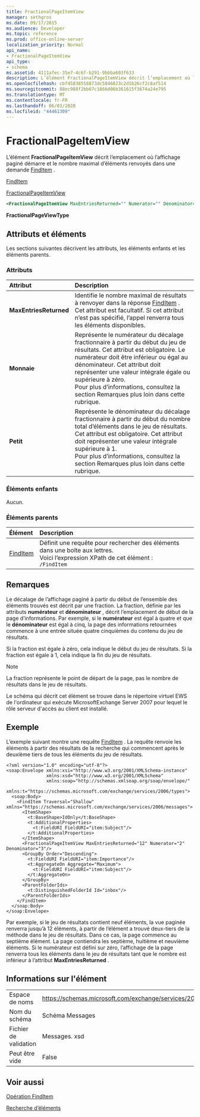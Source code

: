 ```yaml
---
title: FractionalPageItemView
manager: sethgros
ms.date: 09/17/2015
ms.audience: Developer
ms.topic: reference
ms.prod: office-online-server
localization_priority: Normal
api_name:
- FractionalPageItemView
api_type:
- schema
ms.assetid: 4111afec-35e7-4c6f-b291-9bbba603f633
description: L’élément FractionalPageItemView décrit l’emplacement où l’affichage paginé démarre et le nombre maximal d’éléments renvoyés dans une demande FindItem.
ms.openlocfilehash: cbf45838558873dc5846823c2d1b26cf2c8af514
ms.sourcegitcommit: 88ec988f2bb67c1866d06b361615f3674a24e795
ms.translationtype: MT
ms.contentlocale: fr-FR
ms.lasthandoff: 06/03/2020
ms.locfileid: "44461309"
---
```

# <a name="fractionalpageitemview"></a>FractionalPageItemView

L’élément **FractionalPageItemView** décrit l’emplacement où l’affichage paginé démarre et le nombre maximal d’éléments renvoyés dans une demande [FindItem](finditem.md) . 
  
[FindItem](finditem.md)
  
[FractionalPageItemView](fractionalpageitemview.md)
  
```xml
<FractionalPageItemView MaxEntriesReturned="" Numerator="" Denominator=""/>
```

 **FractionalPageViewType**
## <a name="attributes-and-elements"></a>Attributs et éléments

Les sections suivantes décrivent les attributs, les éléments enfants et les éléments parents.
  
### <a name="attributes"></a>Attributs

|**Attribut**|**Description**|
|:-----|:-----|
|**MaxEntriesReturned** <br/> |Identifie le nombre maximal de résultats à renvoyer dans la réponse [FindItem](finditem.md) . Cet attribut est facultatif. Si cet attribut n’est pas spécifié, l’appel renverra tous les éléments disponibles.  <br/> |
|**Monnaie** <br/> |Représente le numérateur du décalage fractionnaire à partir du début du jeu de résultats. Cet attribut est obligatoire. Le numérateur doit être inférieur ou égal au dénominateur. Cet attribut doit représenter une valeur intégrale égale ou supérieure à zéro.  <br/> Pour plus d’informations, consultez la section Remarques plus loin dans cette rubrique.  <br/> |
|**Petit** <br/> |Représente le dénominateur du décalage fractionnaire à partir du début du nombre total d’éléments dans le jeu de résultats. Cet attribut est obligatoire. Cet attribut doit représenter une valeur intégrale supérieure à 1.  <br/> Pour plus d’informations, consultez la section Remarques plus loin dans cette rubrique.  <br/> |
   
### <a name="child-elements"></a>Éléments enfants

Aucun.
  
### <a name="parent-elements"></a>Éléments parents

|**Élément**|**Description**|
|:-----|:-----|
|[FindItem](finditem.md) <br/> |Définit une requête pour rechercher des éléments dans une boîte aux lettres.  <br/> Voici l’expression XPath de cet élément :  <br/>  `/FindItem` <br/> |
   
## <a name="remarks"></a>Remarques

Le décalage de l’affichage paginé à partir du début de l’ensemble des éléments trouvés est décrit par une fraction. La fraction, définie par les attributs **numérateur** et **dénominateur** , décrit l’emplacement de début de la page d’informations. Par exemple, si le **numérateur** est égal à quatre et que le **dénominateur** est égal à cinq, la page des informations retournées commence à une entrée située quatre cinquièmes du contenu du jeu de résultats. 
  
Si la fraction est égale à zéro, cela indique le début du jeu de résultats. Si la fraction est égale à 1, cela indique la fin du jeu de résultats.
  
> [!NOTE]
> La fraction représente le point de départ de la page, pas le nombre de résultats dans le jeu de résultats. 
  
Le schéma qui décrit cet élément se trouve dans le répertoire virtuel EWS de l'ordinateur qui exécute MicrosoftExchange Server 2007 pour lequel le rôle serveur d'accès au client est installé.
  
## <a name="example"></a>Exemple

L’exemple suivant montre une requête [FindItem](finditem.md) . La requête renvoie les éléments à partir des résultats de la recherche qui commencent après le deuxième tiers de tous les éléments du jeu de résultats. 
  
```
<?xml version="1.0" encoding="utf-8"?>
<soap:Envelope xmlns:xsi="http://www.w3.org/2001/XMLSchema-instance"
               xmlns:xsd="http://www.w3.org/2001/XMLSchema"
               xmlns:soap="http://schemas.xmlsoap.org/soap/envelope/"
               xmlns:t="https://schemas.microsoft.com/exchange/services/2006/types">
  <soap:Body>
    <FindItem Traversal="Shallow" xmlns="https://schemas.microsoft.com/exchange/services/2006/messages">
      <ItemShape>
        <t:BaseShape>IdOnly</t:BaseShape>
        <t:AdditionalProperties>
          <t:FieldURI FieldURI="item:Subject"/>
        </t:AdditionalProperties>
      </ItemShape>
      <FractionalPageItemView MaxEntriesReturned="12" Numerator="2" Denominator="3"/>
      <GroupBy Order="Descending">
        <t:FieldURI FieldURI="item:Importance"/>
        <t:AggregateOn Aggregate="Maximum">
          <t:FieldURI FieldURI="item:Subject"/>
        </t:AggregateOn>
      </GroupBy>
      <ParentFolderIds>
        <t:DistinguishedFolderId Id="inbox"/>
      </ParentFolderIds>
    </FindItem>
  </soap:Body>
</soap:Envelope>
```

Par exemple, si le jeu de résultats contient neuf éléments, la vue paginée renverra jusqu’à 12 éléments, à partir de l’élément a trouvé deux-tiers de la méthode dans le jeu de résultats. Dans ce cas, la page commence au septième élément. La page contiendra les septième, huitième et neuvième éléments. Si le numérateur est défini sur zéro, l’affichage de la page renverra tous les éléments dans le jeu de résultats tant que le nombre est inférieur à l’attribut **MaxEntriesReturned** . 
  
## <a name="element-information"></a>Informations sur l'élément

|||
|:-----|:-----|
|Espace de noms  <br/> |https://schemas.microsoft.com/exchange/services/2006/messages  <br/> |
|Nom du schéma  <br/> |Schéma Messages  <br/> |
|Fichier de validation  <br/> |Messages. xsd  <br/> |
|Peut être vide  <br/> |False  <br/> |
   
## <a name="see-also"></a>Voir aussi



[Opération FindItem](finditem-operation.md)


[Recherche d’éléments](https://msdn.microsoft.com/library/63af1f9c-464b-4fca-9ae3-3d60f24ca93c%28Office.15%29.aspx)

